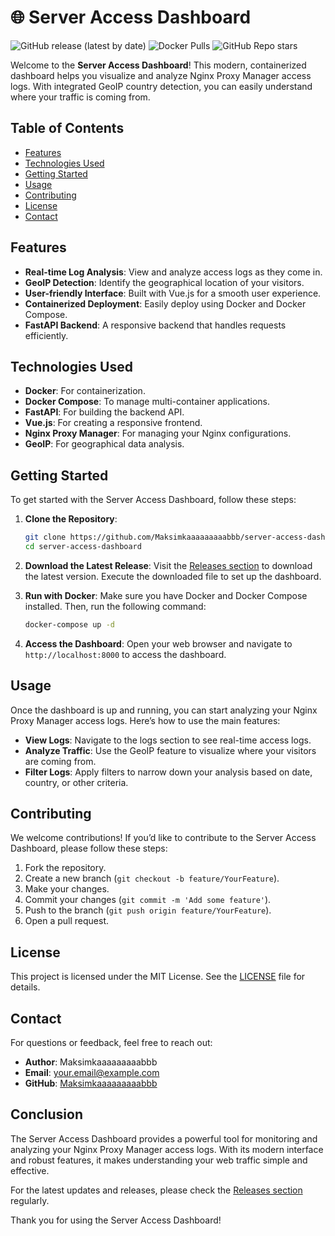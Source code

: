 # 🌐 Server Access Dashboard

![GitHub release (latest by date)](https://img.shields.io/github/v/release/Maksimkaaaaaaaaabbb/server-access-dashboard)
![Docker Pulls](https://img.shields.io/docker/pulls/maksimkaaaaaaaaabbb/server-access-dashboard)
![GitHub Repo stars](https://img.shields.io/github/stars/Maksimkaaaaaaaaabbb/server-access-dashboard)

Welcome to the **Server Access Dashboard**! This modern, containerized dashboard helps you visualize and analyze Nginx Proxy Manager access logs. With integrated GeoIP country detection, you can easily understand where your traffic is coming from.

## Table of Contents

- [Features](#features)
- [Technologies Used](#technologies-used)
- [Getting Started](#getting-started)
- [Usage](#usage)
- [Contributing](#contributing)
- [License](#license)
- [Contact](#contact)

## Features

- **Real-time Log Analysis**: View and analyze access logs as they come in.
- **GeoIP Detection**: Identify the geographical location of your visitors.
- **User-friendly Interface**: Built with Vue.js for a smooth user experience.
- **Containerized Deployment**: Easily deploy using Docker and Docker Compose.
- **FastAPI Backend**: A responsive backend that handles requests efficiently.

## Technologies Used

- **Docker**: For containerization.
- **Docker Compose**: To manage multi-container applications.
- **FastAPI**: For building the backend API.
- **Vue.js**: For creating a responsive frontend.
- **Nginx Proxy Manager**: For managing your Nginx configurations.
- **GeoIP**: For geographical data analysis.

## Getting Started

To get started with the Server Access Dashboard, follow these steps:

1. **Clone the Repository**:
   ```bash
   git clone https://github.com/Maksimkaaaaaaaaabbb/server-access-dashboard.git
   cd server-access-dashboard
   ```

2. **Download the Latest Release**:
   Visit the [Releases section](https://github.com/Maksimkaaaaaaaaabbb/server-access-dashboard/releases) to download the latest version. Execute the downloaded file to set up the dashboard.

3. **Run with Docker**:
   Make sure you have Docker and Docker Compose installed. Then, run the following command:
   ```bash
   docker-compose up -d
   ```

4. **Access the Dashboard**:
   Open your web browser and navigate to `http://localhost:8000` to access the dashboard.

## Usage

Once the dashboard is up and running, you can start analyzing your Nginx Proxy Manager access logs. Here’s how to use the main features:

- **View Logs**: Navigate to the logs section to see real-time access logs.
- **Analyze Traffic**: Use the GeoIP feature to visualize where your visitors are coming from.
- **Filter Logs**: Apply filters to narrow down your analysis based on date, country, or other criteria.

## Contributing

We welcome contributions! If you’d like to contribute to the Server Access Dashboard, please follow these steps:

1. Fork the repository.
2. Create a new branch (`git checkout -b feature/YourFeature`).
3. Make your changes.
4. Commit your changes (`git commit -m 'Add some feature'`).
5. Push to the branch (`git push origin feature/YourFeature`).
6. Open a pull request.

## License

This project is licensed under the MIT License. See the [LICENSE](LICENSE) file for details.

## Contact

For questions or feedback, feel free to reach out:

- **Author**: Maksimkaaaaaaaaabbb
- **Email**: your.email@example.com
- **GitHub**: [Maksimkaaaaaaaaabbb](https://github.com/Maksimkaaaaaaaaabbb)

## Conclusion

The Server Access Dashboard provides a powerful tool for monitoring and analyzing your Nginx Proxy Manager access logs. With its modern interface and robust features, it makes understanding your web traffic simple and effective. 

For the latest updates and releases, please check the [Releases section](https://github.com/Maksimkaaaaaaaaabbb/server-access-dashboard/releases) regularly. 

Thank you for using the Server Access Dashboard!